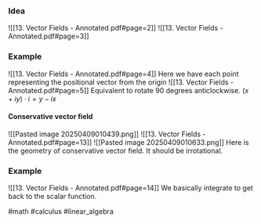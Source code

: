 ### Idea
![[13. Vector Fields - Annotated.pdf#page=2]]
![[13. Vector Fields - Annotated.pdf#page=3]]
### Example
![[13. Vector Fields - Annotated.pdf#page=4]]
Here we have each point representing the positional vector from the origin
![[13. Vector Fields - Annotated.pdf#page=5]]
Equivalent to rotate 90 degrees anticlockwise. $(x  + iy)\cdot i = y - ix$
#### Conservative vector field
![[Pasted image 20250409010439.png]]
![[13. Vector Fields - Annotated.pdf#page=13]]
![[Pasted image 20250409010633.png]]
Here is the geometry of conservative vector field. It should be irrotational.
### Example
![[13. Vector Fields - Annotated.pdf#page=14]]
We basically integrate to get back to the scalar function.

#math #calculus #linear_algebra 



